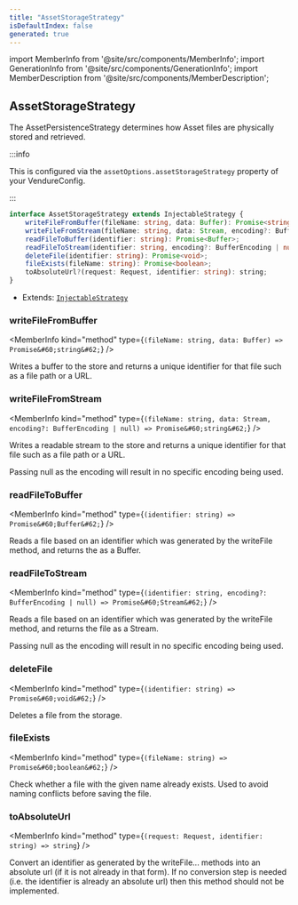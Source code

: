 ```yaml
---
title: "AssetStorageStrategy"
isDefaultIndex: false
generated: true
---
```

<!-- This file was generated from the Vendure source. Do not modify. Instead, re-run the "docs:build" script -->
import MemberInfo from '@site/src/components/MemberInfo';
import GenerationInfo from '@site/src/components/GenerationInfo';
import MemberDescription from '@site/src/components/MemberDescription';


## AssetStorageStrategy

<GenerationInfo sourceFile="packages/core/src/config/asset-storage-strategy/asset-storage-strategy.ts" sourceLine="32" packageName="@vendure/core" />

The AssetPersistenceStrategy determines how Asset files are physically stored
and retrieved.

:::info

This is configured via the `assetOptions.assetStorageStrategy` property of
your VendureConfig.

:::

```ts title="Signature"
interface AssetStorageStrategy extends InjectableStrategy {
    writeFileFromBuffer(fileName: string, data: Buffer): Promise<string>;
    writeFileFromStream(fileName: string, data: Stream, encoding?: BufferEncoding | null): Promise<string>;
    readFileToBuffer(identifier: string): Promise<Buffer>;
    readFileToStream(identifier: string, encoding?: BufferEncoding | null): Promise<Stream>;
    deleteFile(identifier: string): Promise<void>;
    fileExists(fileName: string): Promise<boolean>;
    toAbsoluteUrl?(request: Request, identifier: string): string;
}
```
* Extends: <code><a href='/reference/typescript-api/common/injectable-strategy#injectablestrategy'>InjectableStrategy</a></code>



<div className="members-wrapper">

### writeFileFromBuffer

<MemberInfo kind="method" type={`(fileName: string, data: Buffer) => Promise&#60;string&#62;`}   />

Writes a buffer to the store and returns a unique identifier for that
file such as a file path or a URL.
### writeFileFromStream

<MemberInfo kind="method" type={`(fileName: string, data: Stream, encoding?: BufferEncoding | null) => Promise&#60;string&#62;`}   />

Writes a readable stream to the store and returns a unique identifier for that
file such as a file path or a URL.

Passing null as the encoding will result in no specific encoding being used.
### readFileToBuffer

<MemberInfo kind="method" type={`(identifier: string) => Promise&#60;Buffer&#62;`}   />

Reads a file based on an identifier which was generated by the writeFile
method, and returns the as a Buffer.
### readFileToStream

<MemberInfo kind="method" type={`(identifier: string, encoding?: BufferEncoding | null) => Promise&#60;Stream&#62;`}   />

Reads a file based on an identifier which was generated by the writeFile
method, and returns the file as a Stream.

Passing null as the encoding will result in no specific encoding being used.
### deleteFile

<MemberInfo kind="method" type={`(identifier: string) => Promise&#60;void&#62;`}   />

Deletes a file from the storage.
### fileExists

<MemberInfo kind="method" type={`(fileName: string) => Promise&#60;boolean&#62;`}   />

Check whether a file with the given name already exists. Used to avoid
naming conflicts before saving the file.
### toAbsoluteUrl

<MemberInfo kind="method" type={`(request: Request, identifier: string) => string`}   />

Convert an identifier as generated by the writeFile... methods into an absolute
url (if it is not already in that form). If no conversion step is needed
(i.e. the identifier is already an absolute url) then this method
should not be implemented.


</div>
